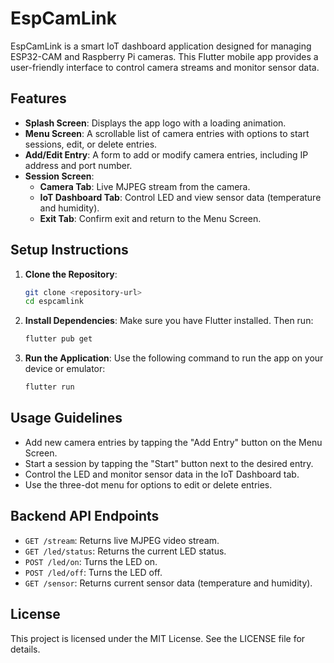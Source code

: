 # EspCamLink

EspCamLink is a smart IoT dashboard application designed for managing ESP32-CAM and Raspberry Pi cameras. This Flutter mobile app provides a user-friendly interface to control camera streams and monitor sensor data.

## Features

- **Splash Screen**: Displays the app logo with a loading animation.
- **Menu Screen**: A scrollable list of camera entries with options to start sessions, edit, or delete entries.
- **Add/Edit Entry**: A form to add or modify camera entries, including IP address and port number.
- **Session Screen**: 
  - **Camera Tab**: Live MJPEG stream from the camera.
  - **IoT Dashboard Tab**: Control LED and view sensor data (temperature and humidity).
  - **Exit Tab**: Confirm exit and return to the Menu Screen.

## Setup Instructions

1. **Clone the Repository**:
   ```bash
   git clone <repository-url>
   cd espcamlink
   ```

2. **Install Dependencies**:
   Make sure you have Flutter installed. Then run:
   ```bash
   flutter pub get
   ```

3. **Run the Application**:
   Use the following command to run the app on your device or emulator:
   ```bash
   flutter run
   ```

## Usage Guidelines

- Add new camera entries by tapping the "Add Entry" button on the Menu Screen.
- Start a session by tapping the "Start" button next to the desired entry.
- Control the LED and monitor sensor data in the IoT Dashboard tab.
- Use the three-dot menu for options to edit or delete entries.

## Backend API Endpoints

- `GET /stream`: Returns live MJPEG video stream.
- `GET /led/status`: Returns the current LED status.
- `POST /led/on`: Turns the LED on.
- `POST /led/off`: Turns the LED off.
- `GET /sensor`: Returns current sensor data (temperature and humidity).

## License

This project is licensed under the MIT License. See the LICENSE file for details.